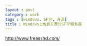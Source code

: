 ```yaml
---
layout : post
category : work
tags : [windows, SFTP, 开源]
title : Windows上免费开源的SFTP服务器
---
```


<http://www.freesshd.com/>
